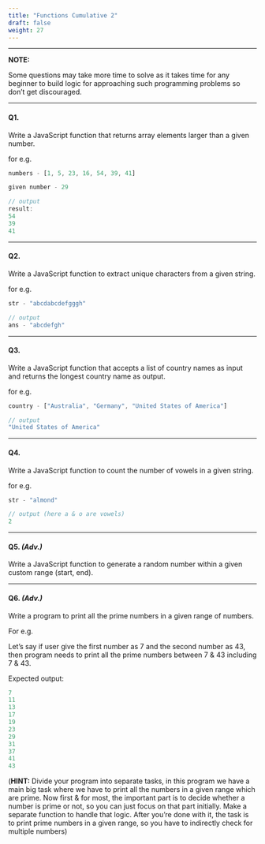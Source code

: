 ```yaml
---
title: "Functions Cumulative 2"
draft: false
weight: 27
---
```


---

**NOTE:** 

Some questions may take more time to solve as it takes time for any beginner to build logic for approaching such programming problems so don’t get discouraged.

---

#### Q1.

Write a JavaScript function that returns array elements larger than a given number.

for e.g.

```jsx
numbers - [1, 5, 23, 16, 54, 39, 41]

given number - 29

// output
result:
54
39
41
```
---

#### Q2.

Write a JavaScript function to extract unique characters from a given string.

for e.g.

```jsx
str - "abcdabcdefgggh" 

// output
ans - "abcdefgh"
```
---

#### Q3.

Write a JavaScript function that accepts a list of country names as input and
returns the longest country name as output.

for e.g.

```jsx
country - ["Australia", "Germany", "United States of America"]

// output
"United States of America"
```
---

#### Q4.

Write a JavaScript function to count the number of vowels in a given string.

for e.g.

```jsx
str - "almond"

// output (here a & o are vowels)
2
```

---

#### Q5. _(Adv.)_

Write a JavaScript function to generate a random number within a given custom range
(start, end).

---

#### Q6. _(Adv.)_

Write a program to print all the prime numbers in a given range of numbers.

For e.g.

Let’s say if user give the first number as 7 and the second number as 43, then program needs to print all the prime numbers between 7 & 43 including 7 & 43.

Expected output:

```jsx
7
11
13
17
19
23
29
31
37
41
43
```

(**HINT:** Divide your program into separate tasks, in this program we have a main big task where we have to print all the numbers in a given range which are prime. Now first & for most, the important part is to decide whether a number is prime or not, so you can just focus on that part initially. Make a separate function to handle that logic. After you’re done with it, the task is to print prime numbers in a given range, so you have to indirectly check for multiple numbers)